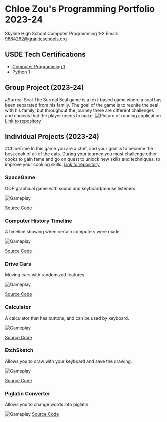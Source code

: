# Chloe Zou's Programming Portfolio 2023-24
Skyline High School Computer Programming 1-2
Email: 9664282@graniteschools.org

## USDE Tech Certifications
* [Computer Programming 1](https://github.com/Chloe-Zou/programmingportfolio/blob/main/images/Chloe%20Zou_Computer%20Programming%20I_12182023.pdf)
* [Python 1](https://github.com/Chloe-Zou/programmingportfolio/blob/main/images/Chloe%20Zou_Computer%20Programming%20II%20Python_05062024.pdf)

## Group Project (2023-24)
#Surreal Seal
The Surreal Seal game is a text-based game where a seal has been separated from his family. The goal of the game is to reunite the seal with his family, but throughout the journey there are different challenges and choices that the player needs to make.
![Picture of running application](https://github.com/Chloe-Zou/programmingportfolio/blob/main/images/sealgamepic.png?raw=true)
[Link to repository](https://github.com/akiaxin/SurrealSeal.git)

## Individual Projects (2023-24)
#ChloeTime
In this game you are a chef, and your goal is to become the best cook of all of the cats. During your journey you must challenge other cooks to gain fame and go on quest to unlock new skills and techniques, to improve your cooking skills.
[Link to repository](https://github.com/Chloe-Zou/ChloeTime.git)

### SpaceGame
OOP graphical game with sound and keyboard/mouse listeners.

![Gameplay](https://github.com/Chloe-Zou/programmingportfolio/blob/main/images/sg1.png?raw=true)

[Source Code](https://github.com/Chloe-Zou/programmingportfolio/blob/main/src/SpaceGame.zip)

### Computer History Timeline
A timeline showing when certain computers were made.

![Gameplay](https://github.com/Chloe-Zou/programmingportfolio/blob/main/images/timeline.png?raw=true)

[Source Code](https://github.com/Chloe-Zou/programmingportfolio/blob/main/src/Timeline.zip)

### Drive Cars
Moving cars with randomized features.

![Gameplay](https://github.com/Chloe-Zou/programmingportfolio/blob/main/images/cars.png?raw=true)

[Source Code](https://github.com/Chloe-Zou/programmingportfolio/blob/main/src/DriveCars%202.zip)

### Calculator
A calculator that has buttons, and can be used by keyboard.

![Gameplay](https://github.com/Chloe-Zou/programmingportfolio/blob/main/images/calckey.png?raw=true)

[Source Code](https://github.com/Chloe-Zou/programmingportfolio/blob/main/src/CalculatorKeyboard.zip)

### EtchSketch
Allows you to draw with your keyboard and save the drawing.

![Gameplay](https://github.com/Chloe-Zou/programmingportfolio/blob/main/images/line-000106.png?raw=true)

[Source Code](https://github.com/Chloe-Zou/programmingportfolio/blob/main/src/EtchSketch.zip)

### Piglatin Converter
Allows you to change words into piglatin.

![Gameplay](https://github.com/Chloe-Zou/programmingportfolio/blob/main/images/piglatin.png?raw=true)
[Source Code](https://github.com/Chloe-Zou/programmingportfolio/blob/main/src/main.py)
